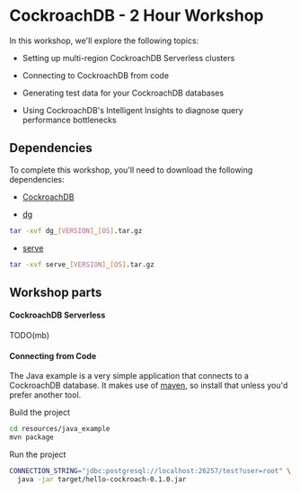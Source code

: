 # CockroachDB - 2 Hour Workshop

In this workshop, we'll explore the following topics:

* Setting up multi-region CockroachDB Serverless clusters

* Connecting to CockroachDB from code

* Generating test data for your CockroachDB databases

* Using CockroachDB's Intelligent Insights to diagnose query performance bottlenecks

## Dependencies

To complete this workshop, you'll need to download the following dependencies:

* [CockroachDB](https://www.cockroachlabs.com/docs/stable/install-cockroachdb)

* [dg](https://github.com/codingconcepts/dg/releases/latest)

``` sh
tar -xvf dg_[VERSION]_[OS].tar.gz
```

* [serve](https://github.com/codingconcepts/serve/releases/latest)

``` sh
tar -xvf serve_[VERSION]_[OS].tar.gz
```

## Workshop parts

#### CockroachDB Serverless

TODO(mb)

#### Connecting from Code

The Java example is a very simple application that connects to a CockroachDB database. It makes use of [maven](https://maven.apache.org), so install that unless you'd prefer another tool.

Build the project

``` sh
cd resources/java_example
mvn package
```

Run the project

``` sh
CONNECTION_STRING="jdbc:postgresql://localhost:26257/test?user=root" \
  java -jar target/hello-cockroach-0.1.0.jar
```